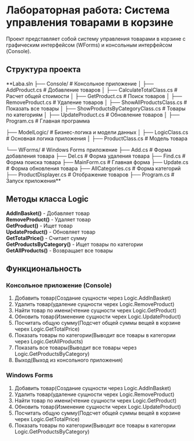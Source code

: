 # Лабораторная работа: Система управления товарами в корзине

Проект представляет собой систему управления товарами в корзине с графическим интерфейсом (WForms) и консольным интерфейсом (Console).

## Структура проекта
**Laba.sln
├── Console/ # Консольное приложение
│ ├── AddProduct.cs # Добавление товаров
│ ├── CalculateTotalClass.cs # Расчет общей стоимости
│ ├── GetProduct.cs # Поиск товаров
│ ├── RemoveProduct.cs # Удаление товаров
│ ├── ShowAllProductsClass.cs # Показать все товары
│ ├── ShowProductsByCategoryClass.cs # Товары по категориям
│ ├── UpdateProduct.cs # Обновление товаров
│ ├── Program.cs # Главная программа

├── ModelLogic/ # Бизнес-логика и модели данных
│ ├── LogicClass.cs # Основная логика приложения
│ ├── ProductClass.cs # Модель товара

└── WForms/ # Windows Forms приложение
├── Add.cs # Форма добавления товара
├── Del.cs # Форма удаления товара
├── Find.cs # Форма поиска товара
├── MainForm.cs # Главная форма
├── Update.cs # Форма обновления товара
├── AllCategories.cs # Форма категорий
├── ProductDisplayer.cs # Отображение товаров
├── Program.cs # Запуск приложения**


## Методы класса Logic
**AddInBasket()** - Добавляет товар  
**RemoveProduct()** - Удаляет товар  
**GetProduct()** - Ищет товар  
**UpdateProduct()** - Обновляет товар  
**GetTotalPrice()** - Считает сумму  
**GetProductsByCategory()** - Ищет товары по категории  
**GetAllProducts()** - Возвращает все товары

## Функциональность
### Консольное приложение (Console)
1. Добавить товар(Создание сущности через Logic.AddInBasket)
2. Удалить товар(удаление сущности черех Logic.RemoveProduct)
3. Найти товар по имени(чтение сущности черех Logic.GetProduct)
4. Обновить товар(Изменение сущности черех Logic.UpdateProduct)
5. Посчитать общую сумму(Подсчет общей суммы вещей в корзине черех Logic.GetTotalPrice)
6. Показать товары по категории(Выводит все товары в категории через Logic.GetAllProducts)
7. Показать все товары(Выводит все товары через Logic.GetProductsByCategory)
0. Выход(Выход из консольного приложения)



### Windows Forms
1. Добавить товар(Создание сущности через Logic.AddInBasket)
2. Удалить товар(удаление сущности черех Logic.RemoveProduct)
3. Найти товар по имени(чтение сущности черех Logic.GetProduct)
4. Обновить товар(Изменение сущности черех Logic.UpdateProduct)
5. Посчитать общую сумму(Подсчет общей суммы вещей в корзине черех Logic.GetTotalPrice)
6. Показать товары по категории(Выводит все товары в категории Logic.GetProductsByCategory)
